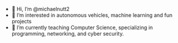 - 👋 Hi, I’m @michaelnutt2
- 👀 I’m interested in autonomous vehicles, machine learning and fun projects
- 🌱 I’m currently teaching Computer Science, specializing in programming, networking, and cyber security.

<!---
michaelnutt2/michaelnutt2 is a ✨ special ✨ repository because its `README.md` (this file) appears on your GitHub profile.
You can click the Preview link to take a look at your changes.
--->

